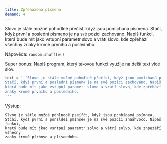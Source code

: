 ```yaml
---
title: Zpřeházená písmena
demand: 4
---
```


Slovo je stále možné pohodlně přečíst, když jsou pomíchaná písmena. Stačí, když první a poslední písmeno je na své pozici zachováno. Napiš funkci, která bude mít jako vstupní parametr slovo a vrátí slovo, kde zpřehází všechny znaky kromě prvního a posledního.

Nápověda: `random.shuffle()`

Super bonus: Napiš program, který takovou funkci využije na delší text více slov.

```py
text = '''Slovo je stále možné pohodlně přečíst, když jsou pomíchaná písmena.
Stačí, když první a poslední písmeno je na své pozici zachováno. Napiš funkci,
která bude mít jako vstupní parametr slovo a vrátí slovo, kde zpřehází všechny
znaky kromě prvního a posledního.
'''
```

Výstup:

```shell
Slvoo je sátle mnžoé pdhlnooě pseířčt, když jsou pcnhíoamá psímnea. 
Stčaí, kydž pvrní a ponsldeí pmínseo je na své pozcii znaáhvoco. Nipaš fcnkui, 
kretý bude mít jkao vsntpuí paaremtr solvo a vátrí solvo, kde zhpezáří všhecny 
zanky krmoě pírhnvo a plísoednho.
```
